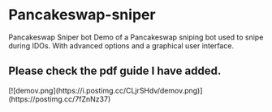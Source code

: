 # Pancakeswap-sniper
 Pancakeswap Sniper bot
Demo of a Pancakeswap sniping bot used to snipe during IDOs. With advanced options and a graphical user interface.
<H2>Please check the pdf guide I have added.</H2>
[![demov.png](https://i.postimg.cc/CLjrSHdv/demov.png)](https://postimg.cc/7fZnNz37)

